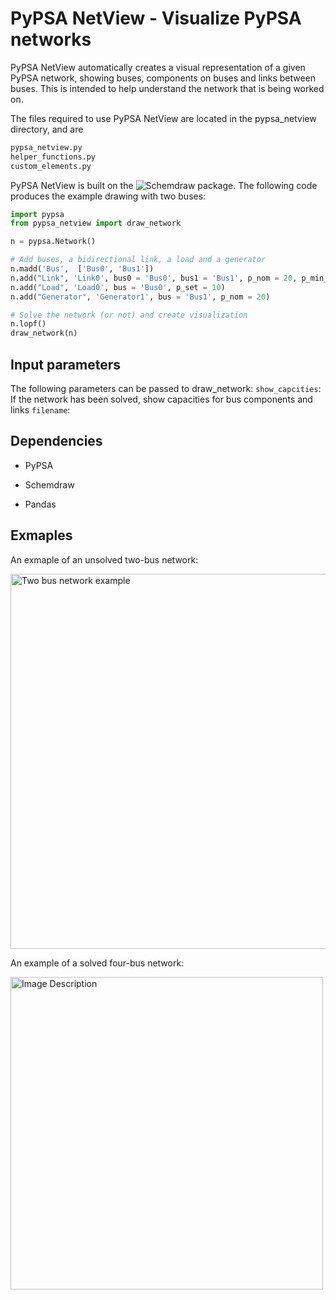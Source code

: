 # PyPSA NetView - Visualize PyPSA networks
PyPSA NetView automatically creates a visual representation of a given PyPSA network, showing buses, components on buses and links between buses. This is intended to help understand the network that is being worked on. 

The files required to use PyPSA NetView are located in the pypsa_netview directory, and are
```python
pypsa_netview.py
helper_functions.py
custom_elements.py
```

PyPSA NetView is built on the ![Schemdraw package](https://github.com/RonSheely/schemdraw). The following code produces the example drawing with two buses:
```python
import pypsa
from pypsa_netview import draw_network

n = pypsa.Network()

# Add buses, a bidirectional link, a load and a generator
n.madd('Bus',  ['Bus0', 'Bus1'])
n.add("Link", 'Link0', bus0 = 'Bus0', bus1 = 'Bus1', p_nom = 20, p_min_pu = -1,)
n.add("Load", 'Load0', bus = 'Bus0', p_set = 10)
n.add("Generator", 'Generator1', bus = 'Bus1', p_nom = 20)

# Solve the network (or not) and create visualization
n.lopf()
draw_network(n)
```

Input parameters
------------
The following parameters can be passed to draw_network:
```show_capcities```: If the network has been solved, show capacities for bus components and links
```filename```:


Dependencies
------------
- PyPSA 

- Schemdraw 

- Pandas 

## Exmaples
An exmaple of an unsolved two-bus network:

<img src="extra/two_bus_example.png" alt="Two bus network example" width="600">

An example of a solved four-bus network:

<img src="extra/four_bus_example.png" alt="Image Description" width="500">
